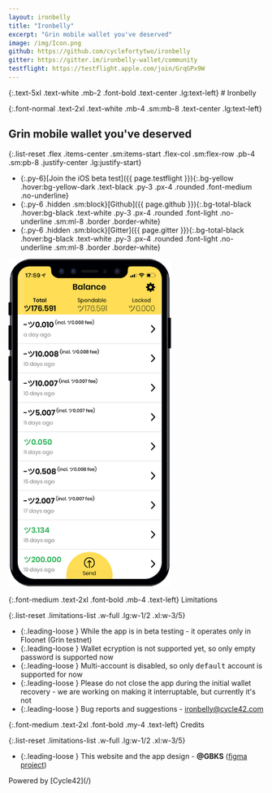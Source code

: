 ```yaml
---
layout: ironbelly
title: "Ironbelly"
excerpt: "Grin mobile wallet you've deserved"
image: /img/Icon.png
github: https://github.com/cyclefortytwo/ironbelly
gitter: https://gitter.im/ironbelly-wallet/community
testflight: https://testflight.apple.com/join/GrqGPx9W
---
```


<section class="bg-total-black" >
<div  class="flex flex-row justify-center lg:justify-between container mx-auto pl-8 pr-8 lg:pl-24 lg:pr-24 pt-10 sm:pt-20">
<div markdown="1">
{:.text-5xl .text-white .mb-2 .font-bold .text-center .lg:text-left}
# Ironbelly

{:.font-normal .text-2xl .text-white .mb-4 .sm:mb-8 .text-center .lg:text-left}
## Grin mobile wallet you've deserved

{:.list-reset .flex .items-center .sm:items-start .flex-col .sm:flex-row .pb-4 .sm:pb-8 .justify-center .lg:justify-start}
* {:.py-6}[Join the iOS beta test]({{ page.testflight }}){:.bg-yellow .hover:bg-yellow-dark .text-black .py-3 .px-4 .rounded .font-medium .no-underline}
* {:.py-6 .hidden .sm:block}[Github]({{ page.github }}){:.bg-total-black .hover:bg-black .text-white .py-3 .px-4 .rounded .font-light .no-underline .sm:ml-8 .border .border-white}
* {:.py-6 .hidden .sm:block}[Gitter]({{ page.gitter }}){:.bg-total-black .hover:bg-black .text-white .py-3 .px-4 .rounded .font-light .no-underline .sm:ml-8 .border .border-white}
</div>
<img
  class="hidden lg:block phone"
  width="320"
  src="img/ironbelly_preview.png"
/>
</div>
</section>

<section markdown="1" class="pl-8 lg:pl-24 pr-8 pt-8 sm:pt-16 container mx-auto limitations-section">
<div class="pb-8 sm:hidden flex">
<div class="w-1/2 text-center text-2xl"><a class="text-black" href="{{ page.github }}"><i class="fab fa-github"></i></a></div>
<div class="w-1/2 text-center text-2xl"><a class="text-black" href="{{ page.gitter }}"><i class="fab fa-gitter"></i></a></div>
</div>

{:.font-medium .text-2xl .font-bold .mb-4 .text-left}
Limitations

{:.list-reset .limitations-list .w-full .lg:w-1/2 .xl:w-3/5}
* {:.leading-loose } While the app is in beta testing - it operates only in Floonet (Grin testnet)
* {:.leading-loose } Wallet ecryption is not supported yet, so only empty password is supported now
* {:.leading-loose } Multi-account is disabled, so only <tt>default</tt> account is supported for now
* {:.leading-loose } Please do not close the app during the initial wallet recovery - we are working on making it interruptable, but currently it's not
* {:.leading-loose } Bug reports and suggestions - [ironbelly@cycle42.com](mailto:ironbelly@cycle42.com)

{:.font-medium .text-2xl .font-bold .my-4 .text-left}
Credits

{:.list-reset .limitations-list .w-full .lg:w-1/2 .xl:w-3/5}
* {:.leading-loose } This website and the app design - **@GBKS** ([figma project](https://www.figma.com/file/n5o6ptY5FaPS1E1KmR0Bcx/Grin-web-wallet))


</section>
<section class="flex flex-grow" ></section>
<footer markdown="1" class="text-center mt-4 pb-4">
Powered by [Cycle42](/)
</footer>
